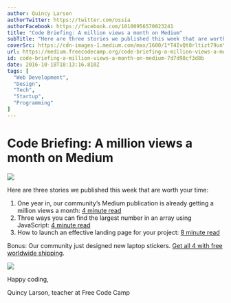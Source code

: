 ```yaml
---
author: Quincy Larson
authorTwitter: https://twitter.com/ossia
authorFacebook: https://facebook.com/10100956570023241
title: "Code Briefing: A million views a month on Medium"
subTitle: "Here are three stories we published this week that are worth your time:..."
coverSrc: https://cdn-images-1.medium.com/max/1600/1*T4IvQt8rltizt79unYMM2A.png
url: https://medium.freecodecamp.org/code-briefing-a-million-views-a-month-on-medium-7d7d98cf3d8b
id: code-briefing-a-million-views-a-month-on-medium-7d7d98cf3d8b
date: 2016-10-18T18:13:16.810Z
tags: [
  "Web Development",
  "Design",
  "Tech",
  "Startup",
  "Programming"
]
---
```

# Code Briefing: A million views a month on Medium



![](https://cdn-images-1.medium.com/max/1600/1*T4IvQt8rltizt79unYMM2A.png)



Here are three stories we published this week that are worth your time:

1.  One year in, our community’s Medium publication is already getting a million views a month: [4 minute read](http://bit.ly/2eChcMy)
2.  Three ways you can find the largest number in an array using JavaScript: [4 minute read](http://bit.ly/2dldRAI)
3.  How to launch an effective landing page for your project: [8 minute read](http://bit.ly/2eeTgwb)

Bonus: Our community just designed new laptop stickers. [Get all 4 with free worldwide shipping](http://bit.ly/2cGNEx2).



![](https://cdn-images-1.medium.com/max/1600/1*itwXTRhPnFIrYJqrXcmieQ.jpeg)



Happy coding,

Quincy Larson, teacher at Free Code Camp








